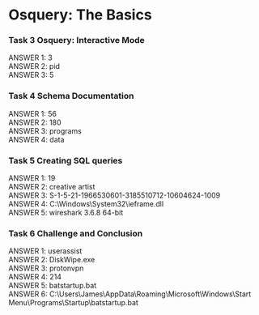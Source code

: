 <h1> Osquery: The Basics </h1>

<h3> Task 3  Osquery: Interactive Mode </h3>
  ANSWER 1:	3 <br/>
  ANSWER 2: pid <br/>
  ANSWER 3: 5 <br/>

<h3> Task 4  Schema Documentation </h3>
  ANSWER 1:	56 <br/>
  ANSWER 2: 180 <br/>
  ANSWER 3: programs <br/>
  ANSWER 4: data <br/>

<h3> Task 5  Creating SQL queries </h3>
  ANSWER 1:	19 <br/>
  ANSWER 2: creative artist <br/>
  ANSWER 3: S-1-5-21-1966530601-3185510712-10604624-1009 <br/>
  ANSWER 4: C:\Windows\System32\ieframe.dll <br/>
  ANSWER 5: wireshark 3.6.8 64-bit <br/>

<h3> Task 6  Challenge and Conclusion  </h3>
  ANSWER 1:	userassist <br/>
  ANSWER 2: DiskWipe.exe <br/>
  ANSWER 3: protonvpn <br/>
  ANSWER 4: 214 <br/>
  ANSWER 5: batstartup.bat <br/>
  ANSWER 6: C:\Users\James\AppData\Roaming\Microsoft\Windows\Start Menu\Programs\Startup\batstartup.bat <br/>
 
